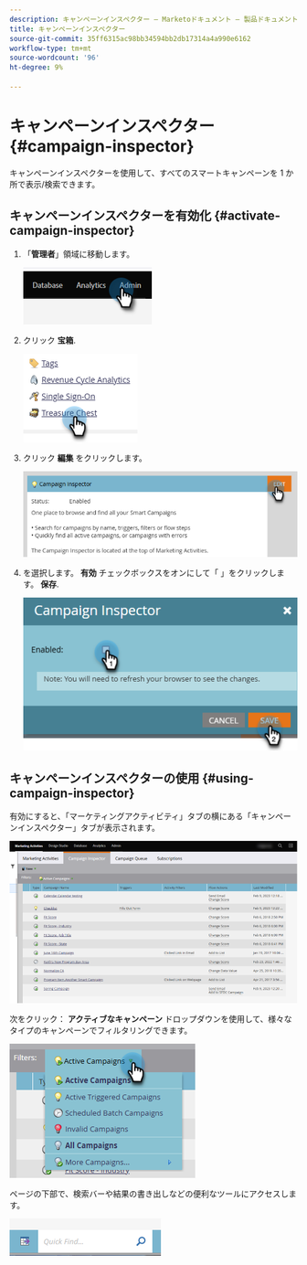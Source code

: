 ```yaml
---
description: キャンペーンインスペクター — Marketoドキュメント — 製品ドキュメント
title: キャンペーンインスペクター
source-git-commit: 35ff6315ac98bb34594bb2db17314a4a990e6162
workflow-type: tm+mt
source-wordcount: '96'
ht-degree: 9%

---
```


# キャンペーンインスペクター {#campaign-inspector}

キャンペーンインスペクターを使用して、すべてのスマートキャンペーンを 1 か所で表示/検索できます。

## キャンペーンインスペクターを有効化 {#activate-campaign-inspector}

1. 「**管理者**」領域に移動します。

   ![](assets/campaign-inspector-1.png)

1. クリック **宝箱**.

   ![](assets/campaign-inspector-2.png)

1. クリック **編集** をクリックします。

   ![](assets/campaign-inspector-3.png)

1. を選択します。 **有効** チェックボックスをオンにして「 」をクリックします。 **保存**.

   ![](assets/campaign-inspector-4.png)

## キャンペーンインスペクターの使用 {#using-campaign-inspector}

有効にすると、「マーケティングアクティビティ」タブの横にある「キャンペーンインスペクター」タブが表示されます。

![](assets/campaign-inspector-5.png)

次をクリック： **アクティブなキャンペーン** ドロップダウンを使用して、様々なタイプのキャンペーンでフィルタリングできます。

![](assets/campaign-inspector-6.png)

ページの下部で、検索バーや結果の書き出しなどの便利なツールにアクセスします。

![](assets/campaign-inspector-7.png)
